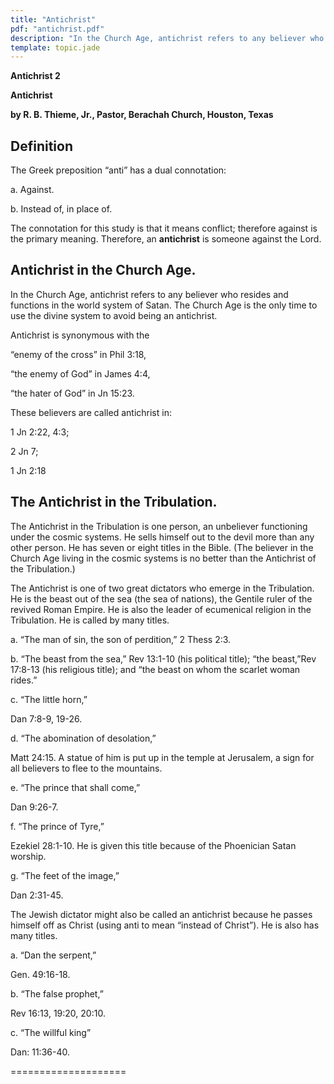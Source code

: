 ```yaml
---
title: "Antichrist"
pdf: "antichrist.pdf"
description: "In the Church Age, antichrist refers to any believer who resides and functions in the world system of Satan."
template: topic.jade
---
```



**Antichrist 2**

**Antichrist**

**by R. B. Thieme, Jr., Pastor, Berachah Church, Houston, Texas**

Definition
----------

The Greek preposition “anti” has a dual connotation:

a. Against.

b. Instead of, in place of.

The connotation for this study is that it means conflict; therefore
against is the primary meaning. Therefore, an **antichrist** is someone
against the Lord.

Antichrist in the Church Age.
-----------------------------

In the Church Age, antichrist refers to any believer who resides and
functions in the world system of Satan. The Church Age is the only time
to use the divine system to avoid being an antichrist.

Antichrist is synonymous with the

“enemy of the cross” in Phil 3:18,

“the enemy of God” in James 4:4,

“the hater of God” in Jn 15:23.

These believers are called antichrist in:

1 Jn 2:22, 4:3;

2 Jn 7;

1 Jn 2:18

The Antichrist in the Tribulation.
----------------------------------

The Antichrist in the Tribulation is one person, an unbeliever
functioning under the cosmic systems. He sells himself out to the devil
more than any other person. He has seven or eight titles in the Bible.
(The believer in the Church Age living in the cosmic systems is no
better than the Antichrist of the Tribulation.)

The Antichrist is one of two great dictators who emerge in the
Tribulation. He is the beast out of the sea (the sea of nations), the
Gentile ruler of the revived Roman Empire. He is also the leader of
ecumenical religion in the Tribulation. He is called by many titles.

a. “The man of sin, the son of perdition,” 2 Thess 2:3.

b. “The beast from the sea,” Rev 13:1-10 (his political title); “the
beast,”Rev 17:8-13 (his religious title); and “the beast on whom the
scarlet woman rides.”

c. “The little horn,”

Dan 7:8-9, 19-26.

d. “The abomination of desolation,”

Matt 24:15. A statue of him is put up in the temple at Jerusalem, a sign
for all believers to flee to the mountains.

e. “The prince that shall come,”

Dan 9:26-7.

f. “The prince of Tyre,”

Ezekiel 28:1-10. He is given this title because of the Phoenician Satan
worship.

g. “The feet of the image,”

Dan 2:31-45.

The Jewish dictator might also be called an antichrist because he passes
himself off as Christ (using anti to mean “instead of Christ”). He is
also has many titles.

a. “Dan the serpent,”

Gen. 49:16-18.

b. “The false prophet,”

Rev 16:13, 19:20, 20:10.

c. “The willful king”

Dan: 11:36-40.

====================

